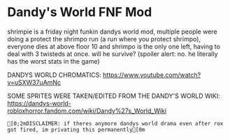 # Dandy's World FNF Mod

shrimpie is a friday night funkin dandys world mod, multiple people were doing a protect the shrimpo run (a run where you protect shrimpo), everyone dies at above floor 10 and shrimpo is the only one left, having to deal with 3 twisteds at once. will he survive? (spoiler alert: no. he literally has the worst stats in the game)

DANDYS WORLD CHROMATICS: https://www.youtube.com/watch?v=uSXW37uAmNc

SOME SPRITES WERE TAKEN/EDITED FROM THE DANDY'S WORLD WIKI: https://dandys-world-robloxhorror.fandom.com/wiki/Dandy%27s_World_Wiki

```ansi
[0;2mDISCLAIMER: if theres anymore dandys world drama even after rox got fired, im privating this permanently[0m
```

